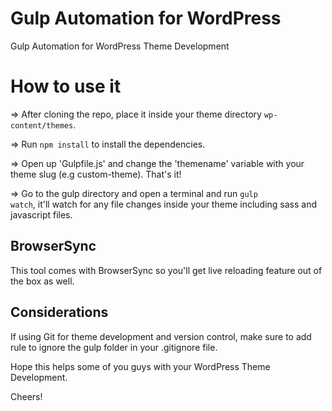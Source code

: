 # Gulp Automation for WordPress
Gulp Automation for WordPress Theme Development

# How to use it
=> After cloning the repo, place it inside your theme directory <code>wp-content/themes</code>.

=> Run <code>npm install</code> to install the dependencies.

=> Open up 'Gulpfile.js' and change the 'themename' variable with your theme slug (e.g custom-theme). That's it!

=> Go to the gulp directory and open a terminal and run <code>gulp watch</code>, it'll watch for any file changes inside your theme including sass and javascript files.

## BrowserSync
This tool comes with BrowserSync so you'll get live reloading feature out of the box as well.

## Considerations
If using Git for theme development and version control, make sure to add rule to ignore the gulp folder in your .gitignore file.

Hope this helps some of you guys with your WordPress Theme Development.

Cheers!